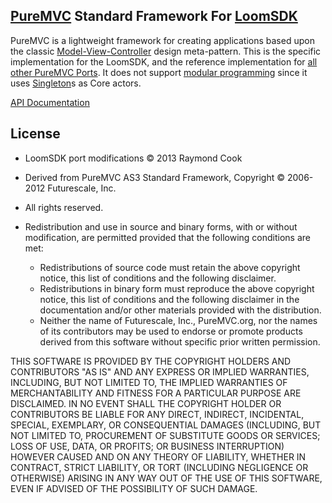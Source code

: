 ## [PureMVC](http://puremvc.github.com/) Standard Framework For [LoomSDK](http://www.loomsdk.com/)
PureMVC is a lightweight framework for creating applications based upon the classic [Model-View-Controller](http://en.wikipedia.org/wiki/Model-view-controller) design meta-pattern. This is the specific implementation for the LoomSDK, and the reference implementation for [all other PureMVC Ports](http://puremvc.github.com/). It does not support [modular programming](http://en.wikipedia.org/wiki/Modular_programming) since it uses [Singleton](http://en.wikipedia.org/wiki/Singleton_pattern)s as Core actors.

[API Documentation](http://lunarraid.github.io/puremvc-standard-framework-loomsdk/)


## License
* LoomSDK port modifications © 2013 Raymond Cook
* Derived from PureMVC AS3 Standard Framework, Copyright © 2006-2012 Futurescale, Inc.
* All rights reserved.

* Redistribution and use in source and binary forms, with or without modification, are permitted provided that the following conditions are met:

  * Redistributions of source code must retain the above copyright notice, this list of conditions and the following disclaimer.
  * Redistributions in binary form must reproduce the above copyright notice, this list of conditions and the following disclaimer in the documentation and/or other materials provided with the distribution.
  * Neither the name of Futurescale, Inc., PureMVC.org, nor the names of its contributors may be used to endorse or promote products derived from this software without specific prior written permission.

THIS SOFTWARE IS PROVIDED BY THE COPYRIGHT HOLDERS AND CONTRIBUTORS "AS IS" AND ANY EXPRESS OR IMPLIED WARRANTIES, INCLUDING, BUT NOT LIMITED TO, THE IMPLIED WARRANTIES OF MERCHANTABILITY AND FITNESS FOR A PARTICULAR PURPOSE ARE DISCLAIMED. IN NO EVENT SHALL THE COPYRIGHT HOLDER OR CONTRIBUTORS BE LIABLE FOR ANY DIRECT, INDIRECT, INCIDENTAL, SPECIAL, EXEMPLARY, OR CONSEQUENTIAL DAMAGES (INCLUDING, BUT NOT LIMITED TO, PROCUREMENT OF SUBSTITUTE GOODS OR SERVICES; LOSS OF USE, DATA, OR PROFITS; OR BUSINESS INTERRUPTION) HOWEVER CAUSED AND ON ANY THEORY OF LIABILITY, WHETHER IN CONTRACT, STRICT LIABILITY, OR TORT (INCLUDING NEGLIGENCE OR OTHERWISE) ARISING IN ANY WAY OUT OF THE USE OF THIS SOFTWARE, EVEN IF ADVISED OF THE POSSIBILITY OF SUCH DAMAGE.
